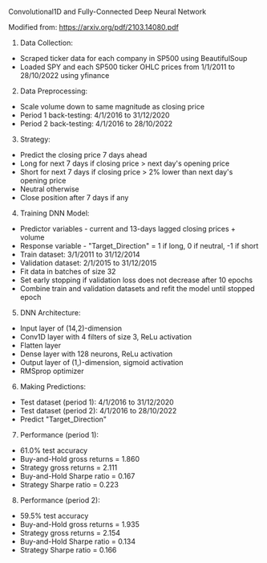 Convolutional1D and Fully-Connected Deep Neural Network

Modified from: https://arxiv.org/pdf/2103.14080.pdf

1. Data Collection:
- Scraped ticker data for each company in SP500 using BeautifulSoup
- Loaded SPY and each SP500 ticker OHLC prices from 1/1/2011 to 28/10/2022 using yfinance 

2. Data Preprocessing:
- Scale volume down to same magnitude as closing price
- Period 1 back-testing: 4/1/2016 to 31/12/2020
- Period 2 back-testing: 4/1/2016 to 28/10/2022

3. Strategy:
- Predict the closing price 7 days ahead
- Long for next 7 days if closing price > next day's opening price
- Short for next 7 days if closing price > 2% lower than next day's opening price
- Neutral otherwise
- Close position after 7 days if any

4. Training DNN Model:
- Predictor variables - current and 13-days lagged closing prices + volume
- Response variable - "Target_Direction" = 1 if long, 0 if neutral, -1 if short
- Train dataset: 3/1/2011 to 31/12/2014
- Validation dataset: 2/1/2015 to 31/12/2015
- Fit data in batches of size 32
- Set early stopping if validation loss does not decrease after 10 epochs
- Combine train and validation datasets and refit the model until stopped epoch

5. DNN Architecture:
- Input layer of (14,2)-dimension
- Conv1D layer with 4 filters of size 3, ReLu activation
- Flatten layer
- Dense layer with 128 neurons, ReLu activation
- Output layer of (1,)-dimension, sigmoid activation
- RMSprop optimizer

6. Making Predictions:
- Test dataset (period 1): 4/1/2016 to 31/12/2020
- Test dataset (period 2): 4/1/2016 to 28/10/2022
- Predict "Target_Direction"

7. Performance (period 1):
- 61.0% test accuracy
- Buy-and-Hold gross returns = 1.860
- Strategy gross returns = 2.111
- Buy-and-Hold Sharpe ratio = 0.167
- Strategy Sharpe ratio = 0.223

8. Performance (period 2):
- 59.5% test accuracy
- Buy-and-Hold gross returns = 1.935
- Strategy gross returns = 2.154
- Buy-and-Hold Sharpe ratio = 0.134
- Strategy Sharpe ratio = 0.166
